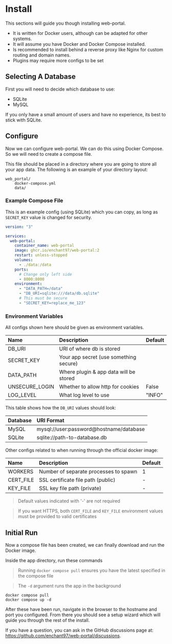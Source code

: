 # Install
This sections will guide you though installing web-portal.

- It is written for Docker users, although can be adapted for other systems.
- It will assume you have Docker and Docker Compose installed.
- Is recommended to install behind a reverse proxy like Nginx for custom routing and domain names.
- Plugins may require more configs to be set

## Selecting A Database
First you will need to decide which database to use:

- SQLite
- MySQL

If you only have a small amount of users and have no experience, its best to stick with SQLite.

## Configure
Now we can configure web-portal. We can do this using Docker Compose. So we will need to create a compose file.

This file should be placed in a directory where you are going to store all your app data. The following is an example of your directory layout:

```
web_portal/
    docker-compose.yml
    data/
```

### Example Compose File
This is an example config (using SQLite) which you can copy, as long as `SECRET_KEY` value is changed for security.

```yaml
version: "3"

services:
  web-portal:
    container_name: web-portal
    image: ghcr.io/enchant97/web-portal:2
    restart: unless-stopped
    volumes:
      - ./data:/data
    ports:
      # Change only left side
      - 8000:8000
    environment:
      - "DATA_PATH=/data"
      - "DB_URI=sqlite:///data/db.sqlite"
      # This must be secure
      - "SECRET_KEY=replace_me_123"
```

### Environment Variables
All configs shown here should be given as environment variables.

| Name           | Description                            | Default |
| :------------- | :------------------------------------- | :------ |
| DB_URI         | URI of where db is stored              |         |
| SECRET_KEY     | Your app secret (use something secure) |         |
| DATA_PATH      | Where plugin & app data will be stored |         |
| UNSECURE_LOGIN | Whether to allow http for cookies      | False   |
| LOG_LEVEL      | What log level to use                  | "INFO"  |

This table shows how the `DB_URI` values should look:

| Database | URI Format                              |
| :------- | :-------------------------------------- |
| MySQL    | mysql://user:password@hostname/database |
| SQLite   | sqlite://path-to-database.db            |

Other configs related to when running through the official docker image:

| Name      | Description                           | Default |
| :-------- | :------------------------------------ | :------ |
| WORKERS   | Number of separate processes to spawn | 1       |
| CERT_FILE | SSL certificate file path (public)    | -       |
| KEY_FILE  | SSL key file path (private)           | -       |

> Default values indicated with '-' are not required

> If you want HTTPS, both `CERT_FILE` and `KEY_FILE` environment values must be provided to valid certificates

## Initial Run
Now a compose file has been created, we can finally download and run the Docker image.

Inside the app directory, run these commands

> Running `docker compose pull` ensures you have the latest specified in the compose file

> The `-d` argument runs the app in the background

```
docker compose pull
docker compose up -d
```

After these have been run, navigate in the browser to the hostname and port you configured. From there you should see a setup wizard which will guide you through the rest of the install.

If you have a question, you can ask in the GitHub discussions page at: <https://github.com/enchant97/web-portal/discussions>.
